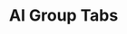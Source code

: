 ---
title: "AI Group Tabs"
description: "A Chrome extension helps you group your tabs with AI."
tags: ["Typescript", "Chrome"]
contributor: true
repo: "https://github.com/MichaelYuhe/ai-group-tabs"
weight: 30
---